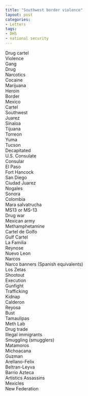 ```yaml
---
title: "Southwest border violence"
layout: post
categories:
- Letters
tags:
- DHS
- national security
---
```


Drug cartel  
Violence  
Gang  
Drug  
Narcotics  
Cocaine  
Marijuana  
Heroin  
Border  
Mexico  
Cartel  
Southwest  
Juarez  
Sinaloa  
Tijuana  
Torreon  
Yuma  
Tucson  
Decapitated  
U.S. Consulate  
Consular  
El Paso  
Fort Hancock  
San Diego  
Ciudad Juarez  
Nogales  
Sonora  
Colombia  
Mara salvatrucha  
MS13 or MS-13  
Drug war  
Mexican army  
Methamphetamine  
Cartel de Golfo  
Gulf Cartel  
La Familia  
Reynose  
Nuevo Leon  
Narcos  
Narco banners (Spanish equivalents)  
Los Zetas  
Shootout  
Execution  
Gunfight  
Trafficking  
Kidnap  
Calderon  
Reyosa  
Bust  
Tamaulipas  
Meth Lab  
Drug trade  
Illegal immigrants  
Smuggling (smugglers)  
Matamoros  
Michoacana  
Guzman  
Arellano-Felix  
Beltran-Leyva  
Barrio Azteca  
Artistics Assassins  
Mexicles  
New Federation